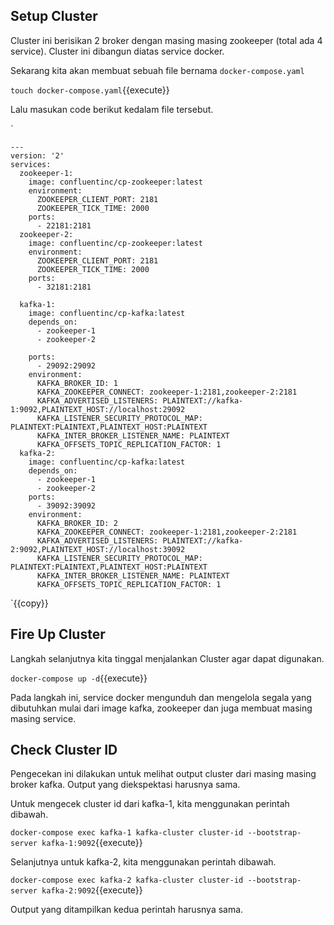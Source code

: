 ## Setup Cluster

Cluster ini berisikan 2 broker dengan masing masing zookeeper (total ada 4 service). Cluster ini dibangun diatas service docker.

Sekarang kita akan membuat sebuah file bernama `docker-compose.yaml`

`touch docker-compose.yaml`{{execute}}

Lalu masukan code berikut kedalam file tersebut.

`
```
---
version: '2'
services:
  zookeeper-1:
    image: confluentinc/cp-zookeeper:latest
    environment:
      ZOOKEEPER_CLIENT_PORT: 2181
      ZOOKEEPER_TICK_TIME: 2000
    ports:
      - 22181:2181
  zookeeper-2:
    image: confluentinc/cp-zookeeper:latest
    environment:
      ZOOKEEPER_CLIENT_PORT: 2181
      ZOOKEEPER_TICK_TIME: 2000
    ports:
      - 32181:2181
      
  kafka-1:
    image: confluentinc/cp-kafka:latest
    depends_on:
      - zookeeper-1
      - zookeeper-2

    ports:
      - 29092:29092
    environment:
      KAFKA_BROKER_ID: 1
      KAFKA_ZOOKEEPER_CONNECT: zookeeper-1:2181,zookeeper-2:2181
      KAFKA_ADVERTISED_LISTENERS: PLAINTEXT://kafka-1:9092,PLAINTEXT_HOST://localhost:29092
      KAFKA_LISTENER_SECURITY_PROTOCOL_MAP: PLAINTEXT:PLAINTEXT,PLAINTEXT_HOST:PLAINTEXT
      KAFKA_INTER_BROKER_LISTENER_NAME: PLAINTEXT
      KAFKA_OFFSETS_TOPIC_REPLICATION_FACTOR: 1
  kafka-2:
    image: confluentinc/cp-kafka:latest
    depends_on:
      - zookeeper-1
      - zookeeper-2
    ports:
      - 39092:39092
    environment:
      KAFKA_BROKER_ID: 2
      KAFKA_ZOOKEEPER_CONNECT: zookeeper-1:2181,zookeeper-2:2181
      KAFKA_ADVERTISED_LISTENERS: PLAINTEXT://kafka-2:9092,PLAINTEXT_HOST://localhost:39092
      KAFKA_LISTENER_SECURITY_PROTOCOL_MAP: PLAINTEXT:PLAINTEXT,PLAINTEXT_HOST:PLAINTEXT
      KAFKA_INTER_BROKER_LISTENER_NAME: PLAINTEXT
      KAFKA_OFFSETS_TOPIC_REPLICATION_FACTOR: 1
```
`{{copy}}

## Fire Up Cluster

Langkah selanjutnya kita tinggal menjalankan Cluster agar dapat digunakan.

`docker-compose up -d`{{execute}}

Pada langkah ini, service docker mengunduh dan mengelola segala yang dibutuhkan mulai dari image kafka, zookeeper dan juga membuat masing masing service.

## Check Cluster ID

Pengecekan ini dilakukan untuk melihat output cluster dari masing masing broker kafka. Output yang diekspektasi harusnya sama.

Untuk mengecek cluster id dari kafka-1, kita menggunakan perintah dibawah. 

`docker-compose exec kafka-1 kafka-cluster cluster-id --bootstrap-server kafka-1:9092`{{execute}}

Selanjutnya untuk kafka-2, kita menggunakan perintah dibawah. 

`docker-compose exec kafka-2 kafka-cluster cluster-id --bootstrap-server kafka-2:9092`{{execute}}

Output yang ditampilkan kedua perintah harusnya sama.